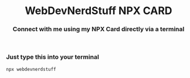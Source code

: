 <h1 align="center"><strong>WebDevNerdStuff NPX CARD</strong></h1>
<h3 align="center">Connect with me using my NPX Card directly via a terminal</h3>

<br />

### <strong>Just type this into your terminal</strong>

```bash
npx webdevnerdstuff
```
